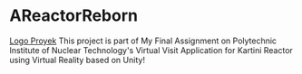 # AReactorReborn
[Logo Proyek](https://user-images.githubusercontent.com/55346916/129457799-d11d62dc-fb7f-41a9-b28f-341727aedb0f.png)
This project is part of My Final Assignment on Polytechnic Institute of Nuclear Technology's Virtual Visit Application for Kartini Reactor using Virtual Reality based on Unity!
